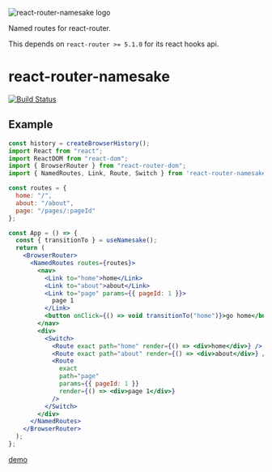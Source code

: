 ![react-router-namesake logo](logo.png)

Named routes for react-router.

This depends on `react-router >= 5.1.0` for its react hooks api.

# react-router-namesake
[![Build Status](https://travis-ci.org/jhsu/react-router-namesake.svg?branch=v1.0)](https://travis-ci.org/jhsu/react-router-namesake)


## Example

```jsx
const history = createBrowserHistory();
import React from "react";
import ReactDOM from "react-dom";
import { BrowserRouter } from "react-router-dom";
import { NamedRoutes, Link, Route, Switch } from 'react-router-namesake';

const routes = {
  home: "/",
  about: "/about",
  page: "/pages/:pageId"
};

const App = () => {
  const { transitionTo } = useNamesake();
  return (
    <BrowserRouter>
      <NamedRoutes routes={routes}>
        <nav>
          <Link to="home">home</Link>
          <Link to="about">about</Link>
          <Link to="page" params={{ pageId: 1 }}>
            page 1
          </Link>
          <button onClick={() => void transitionTo("home")}>go home</button>
        </nav>
        <div>
          <Switch>
            <Route exact path="home" render={() => <div>home</div>} />
            <Route exact path="about" render={() => <div>about</div>} />
            <Route
              exact
              path="page"
              params={{ pageId: 1 }}
              render={() => <div>page 1</div>}
            />
          </Switch>
        </div>
      </NamedRoutes>
    </BrowserRouter>
  );
};
```

[demo](https://codesandbox.io/s/fervent-matsumoto-3fi7n)
